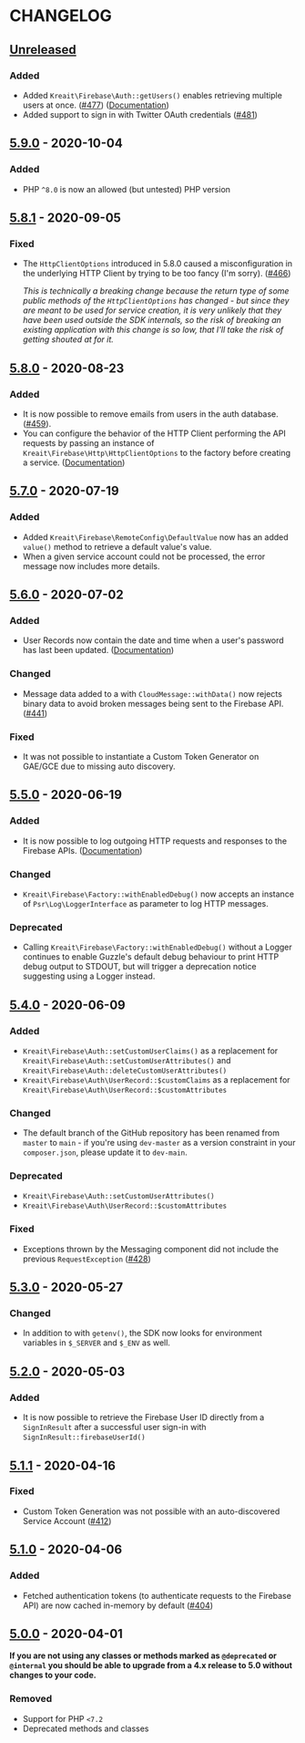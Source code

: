 # CHANGELOG

## [Unreleased]
### Added
* Added `Kreait\Firebase\Auth::getUsers()` enables retrieving multiple users at once.
  ([#477](https://github.com/kreait/firebase-php/pull/477))
  ([Documentation](https://firebase-php.readthedocs.io/en/latest/user-management.html#get-information-about-multiple-users))
* Added support to sign in with Twitter OAuth credentials
  ([#481](https://github.com/kreait/firebase-php/pull/481))

## [5.9.0] - 2020-10-04
### Added
* PHP `^8.0` is now an allowed (but untested) PHP version

## [5.8.1] - 2020-09-05
### Fixed
* The `HttpClientOptions` introduced in 5.8.0 caused a misconfiguration in the underlying
  HTTP Client by trying to be too fancy (I'm sorry). 
  ([#466](https://github.com/kreait/firebase-php/issues/466))
  
  _This is technically a breaking change because the return type of some public methods
  of the `HttpClientOptions` has changed - but since they are meant to be used for service
  creation, it is very unlikely that they have been used outside the SDK internals, so
  the risk of breaking an existing application with this change is so low, that I'll
  take the risk of getting shouted at for it._ 

## [5.8.0] - 2020-08-23
### Added
* It is now possible to remove emails from users in the auth database.
  ([#459](https://github.com/kreait/firebase-php/issues/459)).
* You can configure the behavior of the HTTP Client performing the API 
  requests by passing an instance of `Kreait\Firebase\Http\HttpClientOptions` 
  to the factory before creating a service.
  ([Documentation](https://firebase-php.readthedocs.io/en/latest/setup.html#http-client-options))

## [5.7.0] - 2020-07-19
### Added
* Added `Kreait\Firebase\RemoteConfig\DefaultValue` now has an added `value()` method to 
  retrieve a default value's value.
* When a given service account could not be processed, the error message now includes 
  more details.

## [5.6.0] - 2020-07-02
### Added
* User Records now contain the date and time when a user's password has last been updated.
  ([Documentation](https://firebase-php.readthedocs.io/en/latest/user-management.html#user-records))
### Changed
* Message data added to a with `CloudMessage::withData()` now rejects binary data to avoid broken
  messages being sent to the Firebase API.
  ([#441](https://github.com/kreait/firebase-php/issues/441))
### Fixed
* It was not possible to instantiate a Custom Token Generator on GAE/GCE due to missing
  auto discovery.

## [5.5.0] - 2020-06-19
### Added
* It is now possible to log outgoing HTTP requests and responses to the Firebase APIs. 
  ([Documentation](https://firebase-php.readthedocs.io/en/latest/setup.html#logging))
### Changed
* `Kreait\Firebase\Factory::withEnabledDebug()` now accepts an instance of 
  `Psr\Log\LoggerInterface` as parameter to log HTTP messages.
### Deprecated
* Calling `Kreait\Firebase\Factory::withEnabledDebug()` without a Logger continues to enable Guzzle's
  default debug behaviour to print HTTP debug output to STDOUT, but will trigger a deprecation notice suggesting using a Logger instead.

## [5.4.0] - 2020-06-09
### Added
* `Kreait\Firebase\Auth::setCustomUserClaims()` as a replacement for `Kreait\Firebase\Auth::setCustomUserAttributes()`
  and `Kreait\Firebase\Auth::deleteCustomUserAttributes()`
* `Kreait\Firebase\Auth\UserRecord::$customClaims` as a replacement for 
  `Kreait\Firebase\Auth\UserRecord::$customAttributes`
### Changed
* The default branch of the GitHub repository has been renamed from `master` to `main` - if you're using `dev-master`
  as a version constraint in your `composer.json`, please update it to `dev-main`.
### Deprecated
* `Kreait\Firebase\Auth::setCustomUserAttributes()`
* `Kreait\Firebase\Auth\UserRecord::$customAttributes`
### Fixed
* Exceptions thrown by the Messaging component did not include the previous ``RequestException`` 
  ([#428](https://github.com/kreait/firebase-php/issues/428))

## [5.3.0] - 2020-05-27
### Changed
* In addition to with `getenv()`, the SDK now looks for environment variables in `$_SERVER` and `$_ENV` as well. 

## [5.2.0] - 2020-05-03
### Added
* It is now possible to retrieve the Firebase User ID directly from a `SignInResult` after a successful user sign-in 
  with `SignInResult::firebaseUserId()`

## [5.1.1] - 2020-04-16
### Fixed
* Custom Token Generation was not possible with an auto-discovered Service Account 
  ([#412](https://github.com/kreait/firebase-php/issues/412)) 

## [5.1.0] - 2020-04-06
### Added
* Fetched authentication tokens (to authenticate requests to the Firebase API) are now cached in-memory by default
  ([#404](https://github.com/kreait/firebase-php/issues/404)) 

## [5.0.0] - 2020-04-01
**If you are not using any classes or methods marked as `@deprecated` or `@internal` you should be able 
to upgrade from a 4.x release to 5.0 without changes to your code.**
### Removed
* Support for PHP `<7.2`
* Deprecated methods and classes

[Unreleased]: https://github.com/kreait/firebase-php/compare/5.0.0...HEAD
[5.9.0]: https://github.com/kreait/firebase-php/compare/5.8.1...5.9.0
[5.8.1]: https://github.com/kreait/firebase-php/compare/5.8.0...5.8.1
[5.8.0]: https://github.com/kreait/firebase-php/compare/5.7.0...5.8.0
[5.7.0]: https://github.com/kreait/firebase-php/compare/5.6.0...5.7.0
[5.6.0]: https://github.com/kreait/firebase-php/compare/5.5.0...5.6.0
[5.5.0]: https://github.com/kreait/firebase-php/compare/5.4.0...5.5.0
[5.4.0]: https://github.com/kreait/firebase-php/compare/5.3.0...5.4.0
[5.3.0]: https://github.com/kreait/firebase-php/compare/5.2.0...5.3.0
[5.2.0]: https://github.com/kreait/firebase-php/compare/5.1.1...5.2.0
[5.1.1]: https://github.com/kreait/firebase-php/compare/5.1.0...5.1.1
[5.1.0]: https://github.com/kreait/firebase-php/compare/5.0.0...5.1.0
[5.0.0]: https://github.com/kreait/firebase-php/compare/4.44.0...5.0.0
